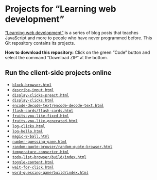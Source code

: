 # Projects for “Learning web development”

[“Learning web development”](https://2ality.com/2025/08/learning-web-dev-toc.html) is a series of blog posts that teaches JavaScript and more to people who have never programmed before. This Git repository contains its projects.

**How to download this repository:** Click on the green “Code” button and select the command “Download ZIP” at the bottom.

## Run the client-side projects online

* [`block-browser.html`](https://rauschma.github.io/learning-web-dev-code/projects/block-browser.html)
* [`describe-input.html`](https://rauschma.github.io/learning-web-dev-code/projects/describe-input.html)
* [`display-clicks-preact.html`](https://rauschma.github.io/learning-web-dev-code/projects/display-clicks-preact.html)
* [`display-clicks.html`](https://rauschma.github.io/learning-web-dev-code/projects/display-clicks.html)
* [`encode-decode-text/encode-decode-text.html`](https://rauschma.github.io/learning-web-dev-code/projects/encode-decode-text/encode-decode-text.html)
* [`flash-cards/flash-cards.html`](https://rauschma.github.io/learning-web-dev-code/projects/flash-cards/flash-cards.html)
* [`fruits-you-like-fixed.html`](https://rauschma.github.io/learning-web-dev-code/projects/fruits-you-like-fixed.html)
* [`fruits-you-like-generated.html`](https://rauschma.github.io/learning-web-dev-code/projects/fruits-you-like-generated.html)
* [`log-clicks.html`](https://rauschma.github.io/learning-web-dev-code/projects/log-clicks.html)
* [`log-hello.html`](https://rauschma.github.io/learning-web-dev-code/projects/log-hello.html)
* [`magic-8-ball.html`](https://rauschma.github.io/learning-web-dev-code/projects/magic-8-ball.html)
* [`number-guessing-game.html`](https://rauschma.github.io/learning-web-dev-code/projects/number-guessing-game.html)
* [`random-quote-browser/random-quote-browser.html`](https://rauschma.github.io/learning-web-dev-code/projects/random-quote-browser/random-quote-browser.html)
* [`temperature-converter.html`](https://rauschma.github.io/learning-web-dev-code/projects/temperature-converter.html)
* [`todo-list-browser/build/index.html`](https://rauschma.github.io/learning-web-dev-code/projects/todo-list-browser/build/index.html)
* [`toggle-content.html`](https://rauschma.github.io/learning-web-dev-code/projects/toggle-content.html)
* [`wait-for-click.html`](https://rauschma.github.io/learning-web-dev-code/projects/wait-for-click.html)
* [`word-guessing-game/build/index.html`](https://rauschma.github.io/learning-web-dev-code/projects/word-guessing-game/build/index.html)

